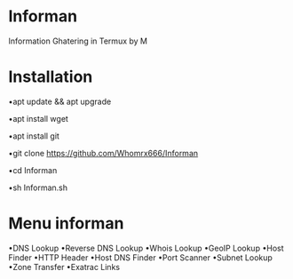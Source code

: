 # Informan
Information Ghatering in Termux by M

# Installation
•apt update && apt upgrade

•apt install wget

•apt install git

•git clone https://github.com/Whomrx666/Informan

•cd Informan

•sh Informan.sh

# Menu informan

•DNS Lookup
•Reverse DNS Lookup
•Whois Lookup
•GeoIP Lookup
•Host Finder
•HTTP Header
•Host DNS Finder
•Port Scanner
•Subnet Lookup
•Zone Transfer
•Exatrac Links
